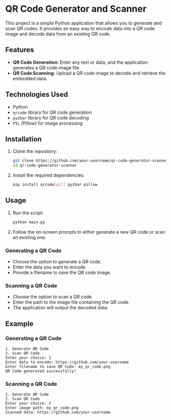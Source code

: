 # QR Code Generator and Scanner

This project is a simple Python application that allows you to generate and scan QR codes. It provides an easy way to encode data into a QR code image and decode data from an existing QR code.

## Features

- **QR Code Generation:** Enter any text or data, and the application generates a QR code image file.
- **QR Code Scanning:** Upload a QR code image to decode and retrieve the embedded data.

## Technologies Used

- Python
- `qrcode` library for QR code generation
- `pyzbar` library for QR code decoding
- `PIL` (Pillow) for image processing

## Installation

1. Clone the repository:

   ```bash
   git clone https://github.com/your-username/qr-code-generator-scanner.git
   cd qr-code-generator-scanner
   ```

2. Install the required dependencies:

   ```bash
   pip install qrcode[pil] pyzbar pillow
   ```

## Usage

1. Run the script:

   ```bash
   python main.py
   ```

2. Follow the on-screen prompts to either generate a new QR code or scan an existing one.

### Generating a QR Code

- Choose the option to generate a QR code.
- Enter the data you want to encode.
- Provide a filename to save the QR code image.

### Scanning a QR Code

- Choose the option to scan a QR code.
- Enter the path to the image file containing the QR code.
- The application will output the decoded data.

## Example

### Generating a QR Code

```
1. Generate QR Code
2. Scan QR Code
Enter your choice: 1
Enter data to encode: https://github.com/your-username
Enter filename to save QR Code: my_qr_code.png
QR Code generated successfully!
```

### Scanning a QR Code

```
1. Generate QR Code
2. Scan QR Code
Enter your choice: 2
Enter image path: my_qr_code.png
Scanned data: https://github.com/your-username
```


